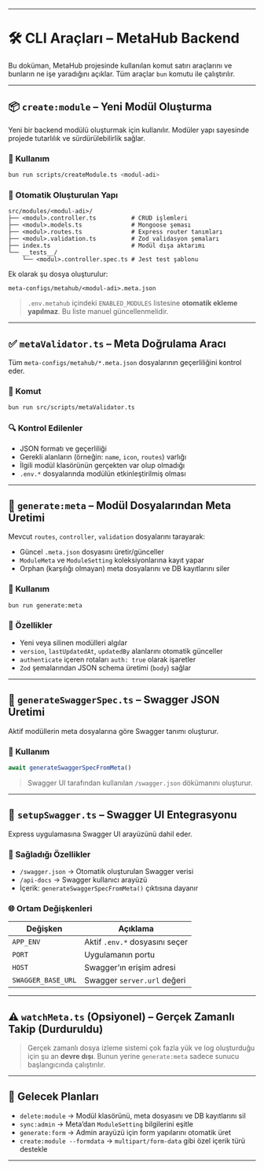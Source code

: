 
---

# 🛠️ CLI Araçları – MetaHub Backend

Bu doküman, MetaHub projesinde kullanılan komut satırı araçlarını ve bunların ne işe yaradığını açıklar. Tüm araçlar `bun` komutu ile çalıştırılır.

---

## 📦 `create:module` – Yeni Modül Oluşturma

Yeni bir backend modülü oluşturmak için kullanılır. Modüler yapı sayesinde projede tutarlılık ve sürdürülebilirlik sağlar.

### 📌 Kullanım

```bash
bun run scripts/createModule.ts <modul-adi>
```

### 📁 Otomatik Oluşturulan Yapı

```
src/modules/<modul-adi>/
├── <modul>.controller.ts          # CRUD işlemleri
├── <modul>.models.ts              # Mongoose şeması
├── <modul>.routes.ts              # Express router tanımları
├── <modul>.validation.ts          # Zod validasyon şemaları
├── index.ts                       # Modül dışa aktarımı
└── __tests__/
    └── <modul>.controller.spec.ts # Jest test şablonu
```

Ek olarak şu dosya oluşturulur:

```
meta-configs/metahub/<modul-adi>.meta.json
```

> `.env.metahub` içindeki `ENABLED_MODULES` listesine **otomatik ekleme yapılmaz**. Bu liste manuel güncellenmelidir.

---

## ✅ `metaValidator.ts` – Meta Doğrulama Aracı

Tüm `meta-configs/metahub/*.meta.json` dosyalarının geçerliliğini kontrol eder.

### 📌 Komut

```bash
bun run src/scripts/metaValidator.ts
```

### 🔍 Kontrol Edilenler

- JSON formatı ve geçerliliği
- Gerekli alanların (örneğin: `name`, `icon`, `routes`) varlığı
- İlgili modül klasörünün gerçekten var olup olmadığı
- `.env.*` dosyalarında modülün etkinleştirilmiş olması

---

## 🔄 `generate:meta` – Modül Dosyalarından Meta Üretimi

Mevcut `routes`, `controller`, `validation` dosyalarını tarayarak:

- Güncel `.meta.json` dosyasını üretir/günceller
- `ModuleMeta` ve `ModuleSetting` koleksiyonlarına kayıt yapar
- Orphan (karşılığı olmayan) meta dosyalarını ve DB kayıtlarını siler

### 📌 Kullanım

```bash
bun run generate:meta
```

### 🧠 Özellikler

- Yeni veya silinen modülleri algılar
- `version`, `lastUpdatedAt`, `updatedBy` alanlarını otomatik günceller
- `authenticate` içeren rotaları `auth: true` olarak işaretler
- `Zod` şemalarından JSON schema üretimi (`body`) sağlar

---

## 📘 `generateSwaggerSpec.ts` – Swagger JSON Üretimi

Aktif modüllerin meta dosyalarına göre Swagger tanımı oluşturur.

### 📌 Kullanım

```ts
await generateSwaggerSpecFromMeta()
```

> Swagger UI tarafından kullanılan `/swagger.json` dökümanını oluşturur.

---

## 🧩 `setupSwagger.ts` – Swagger UI Entegrasyonu

Express uygulamasına Swagger UI arayüzünü dahil eder.

### 🚀 Sağladığı Özellikler

- `/swagger.json` → Otomatik oluşturulan Swagger verisi
- `/api-docs` → Swagger kullanıcı arayüzü
- İçerik: `generateSwaggerSpecFromMeta()` çıktısına dayanır

### 🌐 Ortam Değişkenleri

| Değişken              | Açıklama                          |
|-----------------------|-----------------------------------|
| `APP_ENV`             | Aktif `.env.*` dosyasını seçer    |
| `PORT`                | Uygulamanın portu                 |
| `HOST`                | Swagger’ın erişim adresi          |
| `SWAGGER_BASE_URL`    | Swagger `server.url` değeri       |

---

## ⚠️ `watchMeta.ts` (Opsiyonel) – **Gerçek Zamanlı Takip (Durduruldu)**

> Gerçek zamanlı dosya izleme sistemi çok fazla yük ve log oluşturduğu için şu an **devre dışı**. Bunun yerine `generate:meta` sadece sunucu başlangıcında çalıştırılır.

---

## 📌 Gelecek Planları

- `delete:module` → Modül klasörünü, meta dosyasını ve DB kayıtlarını sil
- `sync:admin` → Meta’dan `ModuleSetting` bilgilerini eşitle
- `generate:form` → Admin arayüzü için form yapılarını otomatik üret
- `create:module --formdata` → `multipart/form-data` gibi özel içerik türü destekle

---
